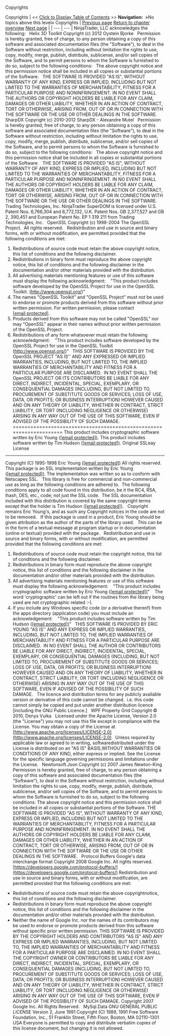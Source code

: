 ﻿
Copyrights

Copyrights
| << [Click to Display Table of Contents](copyrights.md) >> **Navigation:**   »No topics above this level«   Copyrights | [Previous page](tos-1.md) [Return to chapter overview](welcome-1.md) [Next page](introduction-1.md) |
| --- | --- |
NinjaTrader, LLC acknowledges the following:
 
Helix 3D Toolkit
Copyright (c) 2012 Oystein Bjorke
 
Permission is hereby granted, free of charge, to any person obtaining a copy of this software and associated documentation files (the "Software"), to deal in the Software without restriction, including without limitation the rights to use, copy, modify, merge, publish, distribute, sublicense, and/or sell copies of the Software, and to permit persons to whom the Software is furnished to do so, subject to the following conditions:
 
The above copyright notice and this permission notice shall be included in all copies or substantial portions of the Software.
 
THE SOFTWARE IS PROVIDED "AS IS", WITHOUT WARRANTY OF ANY KIND, EXPRESS OR IMPLIED, INCLUDING BUT NOT LIMITED TO THE WARRANTIES OF MERCHANTABILITY, FITNESS FOR A PARTICULAR PURPOSE AND NONINFRINGEMENT. IN NO EVENT SHALL THE AUTHORS OR COPYRIGHT HOLDERS BE LIABLE FOR ANY CLAIM, DAMAGES OR OTHER LIABILITY, WHETHER IN AN ACTION OF CONTRACT, TORT OR OTHERWISE, ARISING FROM, OUT OF OR IN CONNECTION WITH THE SOFTWARE OR THE USE OR OTHER DEALINGS IN THE SOFTWARE.
 
SharpDX
Copyright (c) 2010-2012 SharpDX - Alexandre Mutel
 
Permission is hereby granted, free of charge, to any person obtaining a copy of this software and associated documentation files (the "Software"), to deal in the Software without restriction, including without limitation the rights to use, copy, modify, merge, publish, distribute, sublicense, and/or sell copies of the Software, and to permit persons to whom the Software is furnished to do so, subject to the following conditions:
 
The above copyright notice and this permission notice shall be included in
all copies or substantial portions of the Software.
 
THE SOFTWARE IS PROVIDED "AS IS", WITHOUT WARRANTY OF ANY KIND, EXPRESS OR IMPLIED, INCLUDING BUT NOT LIMITED TO THE WARRANTIES OF MERCHANTABILITY, FITNESS FOR A PARTICULAR PURPOSE AND NONINFRINGEMENT. IN NO EVENT SHALL THE AUTHORS OR COPYRIGHT HOLDERS BE LIABLE FOR ANY CLAIM, DAMAGES OR OTHER LIABILITY, WHETHER IN AN ACTION OF CONTRACT, TORT OR OTHERWISE, ARISING FROM, OUT OF OR IN CONNECTION WITH THE SOFTWARE OR THE USE OR OTHER DEALINGS IN THE SOFTWARE.
 
Trading Technologies, Inc.
NinjaTrader SuperDOM is licensed under U.S. Patent Nos. 6,766,304 and 6,772,132, U.K. Patent Nos. GB 2,377,527 and GB 2, 390,451 and European Patent No. EP 1 319 211 from Trading Technologies, Inc.
 
OpenSSL
Copyright (c) 1998-2004 The OpenSSL Project.  All rights reserved.
 
Redistribution and use in source and binary forms, with or without modification, are permitted provided that the following conditions are met:
 
1. Redistributions of source code must retain the above copyright notice, this list of conditions and the following disclaimer.
2. Redistributions in binary form must reproduce the above copyright notice, this list of conditions and the following disclaimer in the documentation and/or other materials provided with the distribution.
3. All advertising materials mentioning features or use of this software must display the following acknowledgment:
    "This product includes software developed by the OpenSSL Project for use in the OpenSSL Toolkit. (http://www.openssl.org/)"
4. The names "OpenSSL Toolkit" and "OpenSSL Project" must not be used to endorse or promote products derived from this software without prior written permission. For written permission, please contact [[email protected]](/cdn-cgi/l/email-protection).
5. Products derived from this software may not be called "OpenSSL" nor may "OpenSSL" appear in their names without prior written permission of the OpenSSL Project.
6. Redistributions of any form whatsoever must retain the following acknowledgment:
    "This product includes software developed by the OpenSSL Project for use in the OpenSSL Toolkit (http://www.openssl.org/)"
 
THIS SOFTWARE IS PROVIDED BY THE OpenSSL PROJECT "AS IS'' AND ANY EXPRESSED OR IMPLIED WARRANTIES, INCLUDING, BUT NOT LIMITED TO, THE IMPLIED WARRANTIES OF MERCHANTABILITY AND FITNESS FOR A PARTICULAR PURPOSE ARE DISCLAIMED.  IN NO EVENT SHALL THE OpenSSL PROJECT OR ITS CONTRIBUTORS BE LIABLE FOR ANY DIRECT, INDIRECT, INCIDENTAL, SPECIAL, EXEMPLARY, OR CONSEQUENTIAL DAMAGES (INCLUDING, BUT NOT LIMITED TO, PROCUREMENT OF SUBSTITUTE GOODS OR SERVICES; LOSS OF USE, DATA, OR PROFITS; OR BUSINESS INTERRUPTION) HOWEVER CAUSED AND ON ANY THEORY OF LIABILITY, WHETHER IN CONTRACT, STRICT LIABILITY, OR TORT (INCLUDING NEGLIGENCE OR OTHERWISE) ARISING IN ANY WAY OUT OF THE USE OF THIS SOFTWARE, EVEN IF ADVISED OF THE POSSIBILITY OF SUCH DAMAGE.
====================================================================
This product includes cryptographic software written by Eric Young ([[email protected])](/cdn-cgi/l/email-protection#91f4f0e8d1f2e3e8e1e5e2fef7e5bff2fefcb8). This product includes software written by Tim Hudson ([[email protected])](/cdn-cgi/l/email-protection#8cf8e6e4cceffef5fcf8ffe3eaf8a2efe3e1a5).
Original SSLeay License
-----------------------

Copyright (C) 1995-1998 Eric Young ([[email protected]](/cdn-cgi/l/email-protection#f693978fb695848f868285999082d895999b))
All rights reserved.
This package is an SSL implementation written
by Eric Young ([[email protected])](/cdn-cgi/l/email-protection#ee8b8f97ae8d9c979e9a9d81889ac08d8183c7).
The implementation was written so as to conform with Netscapes SSL.
 
This library is free for commercial and non-commercial use as long as the following conditions are adhered to.  The following conditions apply to all code found in this distribution, be it the RC4, RSA, lhash, DES, etc., code; not just the SSL code.  The SSL documentation included with this distribution is covered by the same copyright terms except that the holder is Tim Hudson ([[email protected])](/cdn-cgi/l/email-protection#f5819f9db596878c8581869a9381db969a98dc).
 
Copyright remains Eric Young's, and as such any Copyright notices in the code are not to be removed.
 
If this package is used in a product, Eric Young should be given attribution as the author of the parts of the library used.
 
This can be in the form of a textual message at program startup or in documentation (online or textual) provided with the package.
 
Redistribution and use in source and binary forms, with or without modification, are permitted provided that the following conditions are met:
 
1. Redistributions of source code must retain the copyright notice, this list of conditions and the following disclaimer.
2. Redistributions in binary form must reproduce the above copyright notice, this list of conditions and the following disclaimer in the documentation and/or other materials provided with the distribution.
3. All advertising materials mentioning features or use of this software must display the following acknowledgement:
    "This product includes cryptographic software written by Eric Young ([[email protected])](/cdn-cgi/l/email-protection#20454159604352595054534f46540e434f4d09)"
    The word 'cryptographic' can be left out if the routines from the library being used are not cryptographic related :-).
4. If you include any Windows specific code (or a derivative thereof) from the apps directory (application code) you must include an acknowledgement:
    "This product includes software written by Tim Hudson ([[email protected])](/cdn-cgi/l/email-protection#35415f5d7556474c4541465a53411b565a581c)"
 
THIS SOFTWARE IS PROVIDED BY ERIC YOUNG "AS IS'' AND ANY EXPRESS OR IMPLIED WARRANTIES, INCLUDING, BUT NOT LIMITED TO, THE IMPLIED WARRANTIES OF MERCHANTABILITY AND FITNESS FOR A PARTICULAR PURPOSE ARE DISCLAIMED.  IN NO EVENT SHALL THE AUTHOR OR CONTRIBUTORS BE LIABLE FOR ANY DIRECT, INDIRECT, INCIDENTAL, SPECIAL, EXEMPLARY, OR CONSEQUENTIAL DAMAGES (INCLUDING, BUT NOT LIMITED TO, PROCUREMENT OF SUBSTITUTE GOODS OR SERVICES; LOSS OF USE, DATA, OR PROFITS; OR BUSINESS INTERRUPTION) HOWEVER CAUSED AND ON ANY THEORY OF LIABILITY, WHETHER IN CONTRACT, STRICT LIABILITY, OR TORT (INCLUDING NEGLIGENCE OR OTHERWISE) ARISING IN ANY WAY OUT OF THE USE OF THIS SOFTWARE, EVEN IF ADVISED OF THE POSSIBILITY OF SUCH DAMAGE.
 
The licence and distribution terms for any publicly available version or derivative of this code cannot be changed.  i.e. this code cannot simply be copied and put under another distribution licence [including the GNU Public Licence.]
 
WPF Property Grid
Copyright © 2010, Denys Vuika
 
Licensed under the Apache License, Version 2.0 (the "License") you may not use this file except in compliance with the License. You may obtain a copy of the License at [http://www.apache.org/licenses/LICENSE-2.0](http://www.apache.org/licenses/LICENSE-2.0)
 
Unless required by applicable law or agreed to in writing, softwaredistributed under the License is distributed on an "AS IS" BASIS,WITHOUT WARRANTIES OR CONDITIONS OF ANY KIND, either express or implied. See the License for the specific language governing permissions and limitations under the License.
 
Newtonsoft.Json
Copyright (c) 2007 James Newton-King
Permission is hereby granted, free of charge, to any person obtaining a copy of this software and associated documentation files (the "Software"), to deal in the Software without restriction, including without limitation the rights to use, copy, modify, merge, publish, distribute, sublicense, and/or sell copies of the Software, and to permit persons to whom the Software is furnished to do so, subject to the following conditions:
The above copyright notice and this permission notice shall be included in all copies or substantial portions of the Software.
THE SOFTWARE IS PROVIDED "AS IS", WITHOUT WARRANTY OF ANY KIND, EXPRESS OR IMPLIED, INCLUDING BUT NOT LIMITED TO THE WARRANTIES OF MERCHANTABILITY, FITNESS FOR A PARTICULAR PURPOSE AND NONINFRINGEMENT. IN NO EVENT SHALL THE AUTHORS OR COPYRIGHT HOLDERS BE LIABLE FOR ANY CLAIM, DAMAGES OR OTHER LIABILITY, WHETHER IN AN ACTION OF CONTRACT, TORT OR OTHERWISE, ARISING FROM, OUT OF OR IN CONNECTION WITH THE SOFTWARE OR THE USE OR OTHER DEALINGS IN THE SOFTWARE.
 
Protocol Buffers
Google's data interchange format
Copyright 2008 Google Inc. All rights reserved.
[https://developers.google.com/protocol-buffers/](https://developers.google.com/protocol-buffers/)
Redistribution and use in source and binary forms, with or without modification, are permitted provided that the following conditions are met:
* Redistributions of source code must retain the above copyrightnotice, this list of conditions and the following disclaimer.
* Redistributions in binary form must reproduce the above copyright notice, this list of conditions and the following disclaimer in the documentation and/or other materials provided with the distribution.
* Neither the name of Google Inc. nor the names of its contributors may be used to endorse or promote products derived from this software without specific prior written permission.
THIS SOFTWARE IS PROVIDED BY THE COPYRIGHT HOLDERS AND CONTRIBUTORS "AS IS" AND ANY EXPRESS OR IMPLIED WARRANTIES, INCLUDING, BUT NOT LIMITED TO, THE IMPLIED WARRANTIES OF MERCHANTABILITY AND FITNESS FOR A PARTICULAR PURPOSE ARE DISCLAIMED. IN NO EVENT SHALL THE COPYRIGHT OWNER OR CONTRIBUTORS BE LIABLE FOR ANY DIRECT, INDIRECT, INCIDENTAL, SPECIAL, EXEMPLARY, OR CONSEQUENTIAL DAMAGES (INCLUDING, BUT NOT LIMITED TO, PROCUREMENT OF SUBSTITUTE GOODS OR SERVICES; LOSS OF USE, DATA, OR PROFITS; OR BUSINESS INTERRUPTION) HOWEVER CAUSED AND ON ANY THEORY OF LIABILITY, WHETHER IN CONTRACT, STRICT LIABILITY, OR TORT (INCLUDING NEGLIGENCE OR OTHERWISE) ARISING IN ANY WAY OUT OF THE USE OF THIS SOFTWARE, EVEN IF ADVISED OF THE POSSIBILITY OF SUCH DAMAGE.
Copyright 2007 Google Inc. All Rights Reserved.
 
MySql.Data
GNU GENERAL PUBLIC LICENSE
Version 2, June 1991
Copyright (C) 1989, 1991 Free Software Foundation, Inc.,
51 Franklin Street, Fifth Floor, Boston, MA 02110-1301 USA
Everyone is permitted to copy and distribute verbatim copies of this license document, but changing it is not allowed.

